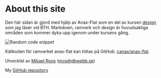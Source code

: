 About this site
==============================================

Den här sidan är gjord med hjälp av Anax-Flat som en del av kursen [design](http://dbwebb.se/design) som jag läser vid BTH. Markdown, ramverk och design är huvudsakliga områden som kommer dyka upp igenom under kursens gång.

![Random code snippet](img/web-design.jpeg)

Källkoden för ramverket anax-flat kan hittas på GitHub: [canax/anax-flat](git@github.com:canax/anax-flat.git).

Utvecklat av [Mikael Roos](https://mikaelroos.se) (mos@dbwebb.se)

My [GitHub repository](https://github.com/lindhjonathan/anax-flat)

